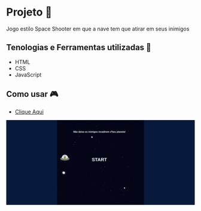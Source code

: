 #  Projeto 🚀
Jogo estilo Space Shooter em que a nave tem que atirar em seus inimigos

## Tenologias e Ferramentas utilizadas 🤖
- HTML
- CSS 
- JavaScript

##  Como usar 🎮

- [Clique Aqui](https://gustavogss.github.io/spaceshooter/)

<img src="https://github.com/gustavogss/spaceshooter/blob/main/img/space-shotter.png" />
